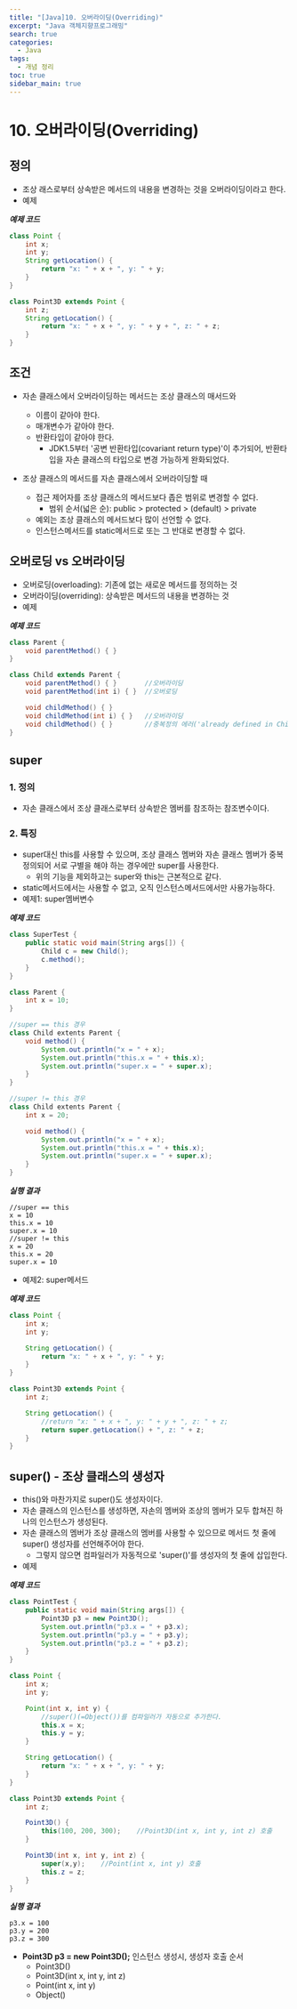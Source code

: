 ```yaml
---
title: "[Java]10. 오버라이딩(Overriding)"
excerpt: "Java 객체지향프로그래밍"
search: true
categories:
  - Java
tags:
  - 개념 정리
toc: true
sidebar_main: true
---
```


# 10. 오버라이딩(Overriding)

## 정의
- 조상 래스로부터 상속받은 메서드의 내용을 변경하는 것을 오버라이딩이라고 한다.
- 예제

___예제 코드___

```java
class Point {
	int x;
	int y;
	String getLocation() {
		return "x: " + x + ", y: " + y;
	}
}

class Point3D extends Point {
	int z;
	String getLocation() {
		return "x: " + x + ", y: " + y + ", z: " + z;
	}
}
```

## 조건
- 자손 클래스에서 오버라이딩하는 메서드는 조상 클래스의 매서드와
	- 이름이 같아야 한다.
	- 매개변수가 같아야 한다.
	- 반환타입이 같아야 한다.
		- JDK1.5부터 '공변 반환타입(covariant return type)'이 추가되어, 반환타입을 자손 클래스의 타입으로 변경 가능하게 완화되었다.

- 조상 클래스의 메서드를 자손 클래스에서 오버라이딩할 때
	- 접근 제어자를 조상 클래스의 메서드보다 좁은 범위로 변경할 수 없다.
		- 범위 순서(넓은 순): public > protected > (default) > private
	- 예외는 조상 클래스의 메서드보다 많이 선언할 수 없다.
	- 인스턴스메서드를 static메서드로 또는 그 반대로 변경할 수 없다.

## 오버로딩 vs 오버라이딩
- 오버로딩(overloading): 기존에 없는 새로운 메서드를 정의하는 것
- 오버라이딩(overriding): 상속받은 메서드의 내용을 변경하는 것
- 예제

___예제 코드___

```java
class Parent {
	void parentMethod() { }
}

class Child extends Parent {
	void parentMethod() { }       //오버라이딩
	void parentMethod(int i) { }  //오버로딩

	void childMethod() { }
	void childMethod(int i) { }   //오버라이딩
	void childMethod() { }        //중복정의 에러('already defined in Child')
}
```

## super

### 1. 정의
- 자손 클래스에서 조상 클래스로부터 상속받은 멤버를 참조하는 참조변수이다.

### 2. 특징
- super대신 this를 사용할 수 있으며, 조상 클래스 멤버와 자손 클래스 멤버가 중복 정의되어 서로 구별을 해야 하는 경우에만 super를 사용한다.
	- 위의 기능을 제외하고는 super와 this는 근본적으로 같다.
- static메서드에서는 사용할 수 없고, 오직 인스턴스메서드에서만 사용가능하다.
- 예제1: super멤버변수

___예제 코드___

```java
class SuperTest {
	public static void main(String args[]) {
		Child c = new Child();
		c.method();
	}
}

class Parent {
	int x = 10;
}

//super == this 경우
class Child extents Parent {
	void method() {
		System.out.println("x = " + x);
		System.out.println("this.x = " + this.x);
		System.out.println("super.x = " + super.x);
	}
}

//super != this 경우
class Child extents Parent {
	int x = 20;

	void method() {
		System.out.println("x = " + x);
		System.out.println("this.x = " + this.x);
		System.out.println("super.x = " + super.x);
	}
}
```

___실행 결과___

```
//super == this
x = 10
this.x = 10
super.x = 10
//super != this
x = 20
this.x = 20
super.x = 10
```

- 예제2: super메서드

___예제 코드___

```java
class Point {
	int x;
	int y;

	String getLocation() {
		return "x: " + x + ", y: " + y;
	}
}

class Point3D extends Point {
	int z;

	String getLocation() {
		//return "x: " + x + ", y: " + y + ", z: " + z;
		return super.getLocation() + ", z: " + z;
	}
}
```

## super() - 조상 클래스의 생성자
- this()와 마찬가지로 super()도 생성자이다.
- 자손 클래스의 인스턴스를 생성하면, 자손의 멤버와 조상의 멤버가 모두 합쳐진 하나의 인스턴스가 생성된다.
- 자손 클래스의 멤버가 조상 클래스의 멤버를 사용할 수 있으므로 메서드 첫 줄에 super() 생성자를 선언해주어야 한다.
	- 그렇지 않으면 컴파일러가 자동적으로 'super()'를 생성자의 첫 줄에 삽입한다.
- 예제

___예제 코드___

```java
class PointTest {
	public static void main(String args[]) {
		Point3D p3 = new Point3D();
		System.out.println("p3.x = " + p3.x);
		System.out.println("p3.y = " + p3.y);
		System.out.println("p3.z = " + p3.z);
	}
}

class Point {
	int x;
	int y;

	Point(int x, int y) {
		//super()(=Object())를 컴파일러가 자동으로 추가한다.
		this.x = x;
		this.y = y;
	}

	String getLocation() {
		return "x: " + x + ", y: " + y;
	}
}

class Point3D extends Point {
	int z;

	Point3D() {
		this(100, 200, 300);    //Point3D(int x, int y, int z) 호출
	}

	Point3D(int x, int y, int z) {
		super(x,y);    //Point(int x, int y) 호출
		this.z = z;
	}
}
```

___실행 결과___

```
p3.x = 100
p3.y = 200
p3.z = 300
```

- **Point3D p3 = new Point3D();** 인스턴스 생성시, 생성자 호출 순서
	- Point3D()
	- Point3D(int x, int y, int z)
	- Point(int x, int y)
	- Object()
